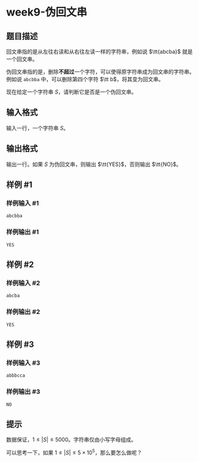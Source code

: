 # week9-伪回文串

## 题目描述

回文串指的是从左往右读和从右往左读一样的字符串，例如说 $\tt{abcba}$ 就是一个回文串。

伪回文串指的是，删除**不超过**一个字符，可以使得原字符串成为回文串的字符串。例如说 $\texttt{abcbba}$ 中，可以删除第四个字符 $\tt b$，将其变为回文串。

现在给定一个字符串 $S$，请判断它是否是一个伪回文串。

## 输入格式

输入一行，一个字符串 $S$。

## 输出格式

输出一行。如果 $S$ 为伪回文串，则输出 $\tt{YES}$，否则输出 $\tt{NO}$。

## 样例 #1

### 样例输入 #1

```
abcbba
```

### 样例输出 #1

```
YES
```

## 样例 #2

### 样例输入 #2

```
abcba
```

### 样例输出 #2

```
YES
```

## 样例 #3

### 样例输入 #3

```
abbbcca
```

### 样例输出 #3

```
NO
```

## 提示

数据保证，$1 \leq |S| \leq 5000$。字符串仅由小写字母组成。

可以思考一下，如果 $1 \leq |S| \leq 5\times 10^5$，那么要怎么做呢？